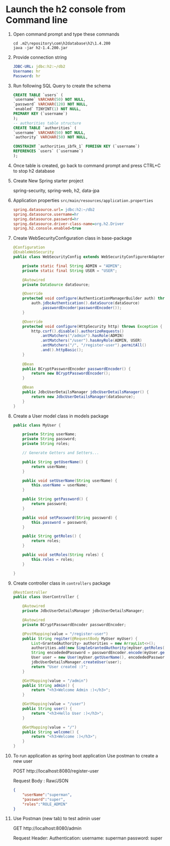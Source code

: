 # Launch the h2 console from Command line

1. Open command prompt and type these commands

    ```
    cd .m2\repository\com\h2database\h2\1.4.200
    java -jar h2-1.4.200.jar
    ```

2.  Provide connection string

    ```yml
    JDBC-URL: jdbc:h2:~/db2
    Username: hr
    Password: hr
    ```

3.  Run following SQL Query to create the schema

    ```sql
    CREATE TABLE `users` (
    `username` VARCHAR(50) NOT NULL,
    `password` VARCHAR(120) NOT NULL,
    `enabled` TINYINT(1) NOT NULL,
    PRIMARY KEY (`username`)
    );
    -- authorities table structure
    CREATE TABLE `authorities` (
    `username` VARCHAR(50) NOT NULL,
    `authority` VARCHAR(50) NOT NULL,
    
    CONSTRAINT `authorities_ibfk_1` FOREIGN KEY (`username`)
    REFERENCES `users` (`username`)
    );
    ```

4.  Once table is created, go back to command prompt and press CTRL+C to stop h2 database

5.  Create New Spring starter project

    spring-security, spring-web, h2, data-jpa

6.  Application properties `src/main/resources/application.properties`

    ```ini
    spring.datasource.url= jdbc:h2:~/db2
    spring.datasource.username=hr
    spring.datasource.password=hr
    spring.datasource.driver-class-name=org.h2.Driver
    spring.h2.console.enabled=true
    ```

7.  Create WebSecurityConfiguration class in base-package

    ```java
    @Configuration
    @EnableWebSecurity
    public class WebSecurityConfig extends WebSecurityConfigurerAdapter {

        private static final String ADMIN = "ADMIN";
        private static final String USER = "USER";

        @Autowired
        private DataSource dataSource;

        @Override
        protected void configure(AuthenticationManagerBuilder auth) throws Exception {
            auth.jdbcAuthentication().dataSource(dataSource)
                .passwordEncoder(passwordEncoder());
        }

        @Override
        protected void configure(HttpSecurity http) throws Exception {
            http.csrf().disable().authorizeRequests()
                .antMatchers("/admin").hasRole(ADMIN)
                .antMatchers("/user").hasAnyRole(ADMIN, USER)
                .antMatchers("/", "/register-user").permitAll()
                .and().httpBasic();
        }
        
        @Bean
        public BCryptPasswordEncoder passwordEncoder() {
            return new BCryptPasswordEncoder();
        }

        @Bean
        public JdbcUserDetailsManager jdbcUserDetailsManager() {
            return new JdbcUserDetailsManager(dataSource);
        }
    }
    ```

8.  Create a User model class in models package

    ```java
    public class MyUser {

        private String userName;
        private String password;
        private String roles;

        // Generate Getters and Setters...

        public String getUserName() {
            return userName;
        }

        public void setUserName(String userName) {
            this.userName = userName;
        }

        public String getPassword() {
            return password;
        }

        public void setPassword(String password) {
            this.password = password;
        }

        public String getRoles() {
            return roles;
        }

        public void setRoles(String roles) {
            this.roles = roles;
        }

    }
    ```

9.  Create controller class in `controllers` package

    ```java
    @RestController
    public class UserController {

        @Autowired
        private JdbcUserDetailsManager jdbcUserDetailsManager;

        @Autowired
        private BCryptPasswordEncoder passwordEncoder;

        @PostMapping(value = "/register-user")
        public String regiter(@RequestBody MyUser myUser) {
            List<GrantedAuthority> authorities = new ArrayList<>();
            authorities.add(new SimpleGrantedAuthority(myUser.getRoles()));
            String encodededPassword = passwordEncoder.encode(myUser.getPassword());
            User user = new User(myUser.getUserName(), encodededPassword, authorities);
            jdbcUserDetailsManager.createUser(user);
            return "User created :)";
        }

        @GetMapping(value = "/admin")
        public String admin() {
            return "<h3>Welcome Admin :)</h3>";
        }

        @GetMapping(value = "/user")
        public String user() {
            return "<h3>Hello User :)</h3>";
        }

        @GetMapping(value = "/")
        public String welcome() {
            return "<h3>Welcome :)</h3>";
        }
    }

    ```

10. To run application as spring boot application
    Use postman to create a new user

    POST    http://localhost:8080/register-user

    Request Body : Raw/JSON
    ```json
    {
        "userName":"superman",
        "password":"super",
        "roles":"ROLE_ADMIN"
    }
    ````

11. Use Postman (new tab) to test admin user 

    GET http://localhost:8080/admin

    Request Header:
    Authentication: 
        username: superman
        password: super
